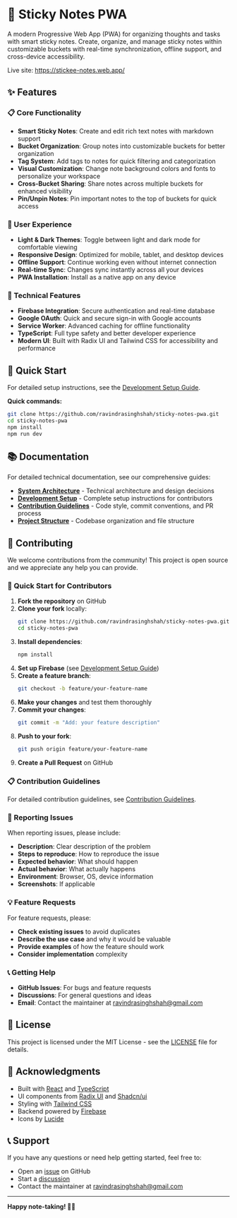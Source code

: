 # 📝 Sticky Notes PWA

A modern Progressive Web App (PWA) for organizing thoughts and tasks with smart sticky notes. Create, organize, and manage sticky notes within customizable buckets with real-time synchronization, offline support, and cross-device accessibility.

Live site: <a href="https://stickee-notes.web.app/" target="_blank">https://stickee-notes.web.app/</a>

## ✨ Features

### 📋 Core Functionality

- **Smart Sticky Notes**: Create and edit rich text notes with markdown support
- **Bucket Organization**: Group notes into customizable buckets for better organization
- **Tag System**: Add tags to notes for quick filtering and categorization
- **Visual Customization**: Change note background colors and fonts to personalize your workspace
- **Cross-Bucket Sharing**: Share notes across multiple buckets for enhanced visibility
- **Pin/Unpin Notes**: Pin important notes to the top of buckets for quick access

### 🎨 User Experience

- **Light & Dark Themes**: Toggle between light and dark mode for comfortable viewing
- **Responsive Design**: Optimized for mobile, tablet, and desktop devices
- **Offline Support**: Continue working even without internet connection
- **Real-time Sync**: Changes sync instantly across all your devices
- **PWA Installation**: Install as a native app on any device

### 🔧 Technical Features

- **Firebase Integration**: Secure authentication and real-time database
- **Google OAuth**: Quick and secure sign-in with Google accounts
- **Service Worker**: Advanced caching for offline functionality
- **TypeScript**: Full type safety and better developer experience
- **Modern UI**: Built with Radix UI and Tailwind CSS for accessibility and performance

## 🚀 Quick Start

For detailed setup instructions, see the [Development Setup Guide](documentation/development_setup.md).

**Quick commands:**

```bash
git clone https://github.com/ravindrasinghshah/sticky-notes-pwa.git
cd sticky-notes-pwa
npm install
npm run dev
```

## 📚 Documentation

For detailed technical documentation, see our comprehensive guides:

- **[System Architecture](documentation/system_architecture.md)** - Technical architecture and design decisions
- **[Development Setup](documentation/development_setup.md)** - Complete setup instructions for contributors
- **[Contribution Guidelines](documentation/contribution_guidelines.md)** - Code style, commit conventions, and PR process
- **[Project Structure](documentation/project_structure.md)** - Codebase organization and file structure

## 🤝 Contributing

We welcome contributions from the community! This project is open source and we appreciate any help you can provide.

### 🚀 Quick Start for Contributors

1. **Fork the repository** on GitHub
2. **Clone your fork** locally:
   ```bash
   git clone https://github.com/ravindrasinghshah/sticky-notes-pwa.git
   cd sticky-notes-pwa
   ```
3. **Install dependencies**:
   ```bash
   npm install
   ```
4. **Set up Firebase** (see [Development Setup Guide](documentation/development_setup.md))
5. **Create a feature branch**:
   ```bash
   git checkout -b feature/your-feature-name
   ```
6. **Make your changes** and test them thoroughly
7. **Commit your changes**:
   ```bash
   git commit -m "Add: your feature description"
   ```
8. **Push to your fork**:
   ```bash
   git push origin feature/your-feature-name
   ```
9. **Create a Pull Request** on GitHub

### 📋 Contribution Guidelines

For detailed contribution guidelines, see [Contribution Guidelines](documentation/contribution_guidelines.md).

### 🐛 Reporting Issues

When reporting issues, please include:

- **Description**: Clear description of the problem
- **Steps to reproduce**: How to reproduce the issue
- **Expected behavior**: What should happen
- **Actual behavior**: What actually happens
- **Environment**: Browser, OS, device information
- **Screenshots**: If applicable

### 💡 Feature Requests

For feature requests, please:

- **Check existing issues** to avoid duplicates
- **Describe the use case** and why it would be valuable
- **Provide examples** of how the feature should work
- **Consider implementation** complexity

### 📞 Getting Help

- **GitHub Issues**: For bugs and feature requests
- **Discussions**: For general questions and ideas
- **Email**: Contact the maintainer at ravindrasinghshah@gmail.com

## 📄 License

This project is licensed under the MIT License - see the [LICENSE](LICENSE) file for details.

## 🙏 Acknowledgments

- Built with [React](https://reactjs.org/) and [TypeScript](https://www.typescriptlang.org/)
- UI components from [Radix UI](https://www.radix-ui.com/) and [Shadcn/ui](https://ui.shadcn.com/)
- Styling with [Tailwind CSS](https://tailwindcss.com/)
- Backend powered by [Firebase](https://firebase.google.com/)
- Icons by [Lucide](https://lucide.dev/)

## 📞 Support

If you have any questions or need help getting started, feel free to:

- Open an [issue](https://github.com/YOUR_USERNAME/sticky-notes-pwa/issues) on GitHub
- Start a [discussion](https://github.com/YOUR_USERNAME/sticky-notes-pwa/discussions)
- Contact the maintainer at ravindrasinghshah@gmail.com

---

**Happy note-taking! 📝✨**
